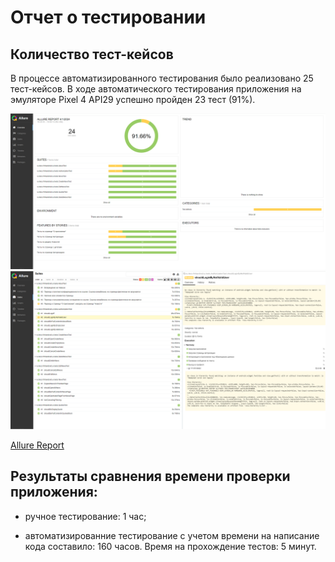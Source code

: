 # Отчет о тестировании

## Количество тест-кейсов

В процессе автоматизированного тестирования было реализовано 25 тест-кейсов.
В ходе автоматического тестирования приложения на эмуляторе Pixel 4 API29 успешно пройден 23 тест (91%).

![](https://github.com/Akimutina/Diplom/blob/main/screenshot/Allure_1.png)
![](https://github.com/Akimutina/Diplom/blob/main/screenshot/Allure_2.png)

[Allure Report](https://github.com/Akimutina/Diplom/blob/main/allure-results.rar)

## Результаты сравнения времени проверки приложения:

- ручное тестирование: 1 час;

- автоматизированние тестирование с учетом времени на написание кода составило: 160 часов. Время на прохождение тестов: 5 минут.
